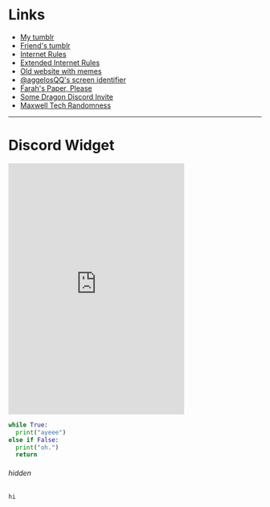 <dl><script>var _bftn_options = { theme: 'glitch' };</script><script src="https://widget.battleforthenet.com/widget.js" async></script></dl>

# **Links**

- [My tumblr](https://robinsmeme.tumblr.com "robinsmeme.tumblr.com")
- [Friend's tumblr](https://neroblackcat.tumblr.com)
- [Internet Rules](/internetrules.html)
- [Extended Internet Rules](/memes/extended.txt)
- [Old website with memes](/memes/index.html)
- [@aggelosQQ's screen identifier](/made/by/aggelos/ScreenIdentifier/index.html)
- [Farah's Paper, Please](/made/by/farah/papersplease.html)
- [Some Dragon Discord Invite](http://inv.rtb.dragonfire.me)
- [Maxwell Tech Randomness](/randomness/index.html)

---

# Discord Widget
<dl>
<iframe src="https://discordapp.com/widget?id=250777932849479681&theme=dark" width="350" height="500" allowtransparency="true" frameborder="0"></iframe>
</dl>

```python
while True:
  print("ayeee")
else if False:
  print("oh.")
  return
```

###### hidden
`hi`



